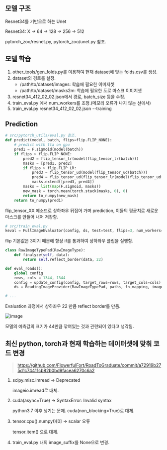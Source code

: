 ## 모델 구조

Resnet34를 기반으로 하는 Unet

Resnet34: X -> 64 -> 128 -> 256 -> 512

pytorch_zoo/resnet.py, pytorch_zoo/unet.py 참조.

## 모델 학습

1. other_tools/gen_folds.py를 이용하여 현재 dataset에 맞는 folds.csv를 생성.
2. dataset의 경로를 설정.
   - /path/to/dataset/images: 학습에 필요한 이미지셋
   - /path/to/dataset/masks2m: 학습에 필요한 도로 마스크 이미지셋
3. resnet34_412_02_02.json에서 경로, batch_size 등을 수정.
4. train_eval.py 에서 num_workers를 조정.(메모리 오류가 나지 않는 선에서)
5. train_eval.py resnet34_412_02_02.json --training

## Prediction

```python
# src/pytorch_utils/eval.py 참조.
def predict(model, batch, flips=flip.FLIP_NONE):
    # predict with tta on gpu
    pred1 = F.sigmoid(model(batch))
    if flips > flip.FLIP_NONE:
        pred2 = flip_tensor_lr(model(flip_tensor_lr(batch)))
        masks = [pred1, pred2]
        if flips > flip.FLIP_LR:
            pred3 = flip_tensor_ud(model(flip_tensor_ud(batch)))
            pred4 = flip_tensor_ud(flip_tensor_lr(model(flip_tensor_ud(flip_tensor_lr(batch)))))
            masks.extend([pred3, pred4])
        masks = list(map(F.sigmoid, masks))
        new_mask = torch.mean(torch.stack(masks, 0), 0)
        return to_numpy(new_mask)
    return to_numpy(pred1)
```

flip_tensor_XX 메소드로 상하좌우 뒤집어 가며 prediction, 이들의 평균치로 새로운 마스크를 만들어 내어 저장함.

```python
# src/train_eval.py
keval = FullImageEvaluator(config, ds, test=test, flips=3, num_workers=num_workers, border=22)
```

flip 기본값은 3이기 때문에 항상 if를 통과하여 상하좌우 플립을 실행함.

```python
class RawImageTypePad(RawImageType):
    def finalyze(self, data):
        return self.reflect_border(data, 22)

def eval_roads():
    global config
    rows, cols = 1344, 1344
    config = update_config(config, target_rows=rows, target_cols=cols)
    ds = ReadingImageProvider(RawImageTypePad, paths, fn_mapping, image_suffix=image_suffix)

# ...
```
Evaluation 과정에서 상하좌우 22 만큼 reflect border를 만듬.

![image](https://github.com/FlowerfulFort/RoadToGraduate/assets/42996160/7d9188c3-0f7b-4a77-8d42-864fa57dde28)

모델의 예측값의 크기가 44만큼 깎여있는 것과 관련되어 있다고 생각됨.

## 최신 python, torch과 현재 학습하는 데이터셋에 맞춰 코드 변경

> https://github.com/FlowerfulFort/RoadToGraduate/commit/a72919b275d1c74411cb82b0bd9facea6270c6a2

1. scipy.misc.imread -> Deprecated

    imageio.imread로 대체.

2. cuda(async=True) -> SyntaxError: Invalid syntax
    
    python3.7 이후 생기는 문제. cuda(non_blocking=True)로 대체.

3. tensor.cpu().numpy()[0] -> scalar 오류

    tensor.item() 으로 대체.

4. train_eval.py 내의 image_suffix를 None으로 변경.
